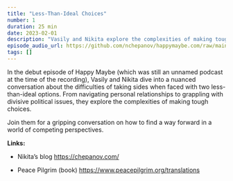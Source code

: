 ```yaml
---
title: "Less-Than-Ideal Choices"
number: 1
duration: 25 min
date: 2023-02-01
description: "Vasily and Nikita explore the complexities of making tough choices in a world of competing perspectives in the debut episode."
episode_audio_url: https://github.com/nchepanov/happymaybe.com/raw/main/episodes/hm-001.mp3
tags: []
---
```


<p>In the debut episode of Happy Maybe (which was still an unnamed podcast at the time of the recording), Vasily and Nikita dive into a nuanced conversation about the difficulties of taking sides when faced with two less-than-ideal options. From navigating personal relationships to grappling with divisive political issues, they explore the complexities of making tough choices.</p><p>Join them for a gripping conversation on how to find a way forward in a world of competing perspectives.</p><p><strong>Links:</strong></p><ul><li><p>Nikita’s blog <a target="_blank" rel="noopener noreferrer nofollow" href="https://chepanov.com/">https://chepanov.com/</a>&nbsp;</p></li><li><p>Peace Pilgrim (book) <a target="_blank" rel="noopener noreferrer nofollow" href="https://www.peacepilgrim.org/translations">https://www.peacepilgrim.org/translations</a>&nbsp;</p></li></ul>
